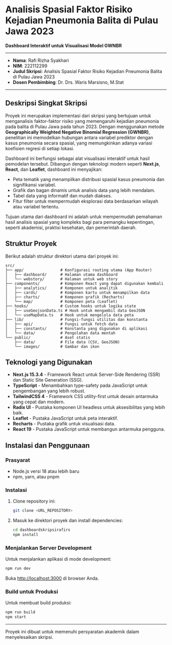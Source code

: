 # Analisis Spasial Faktor Risiko Kejadian Pneumonia Balita di Pulau Jawa 2023

**Dashboard Interaktif untuk Visualisasi Model GWNBR**

---

-   **Nama**: Rafi Rizha Syakhari
-   **NIM**: 222112299
-   **Judul Skripsi**: Analisis Spasial Faktor Risiko Kejadian Pneumonia Balita di Pulau Jawa 2023
-   **Dosen Pembimbing**: Dr. Drs. Waris Marsisno, M.Stat

---

## Deskripsi Singkat Skripsi

Proyek ini merupakan implementasi dari skripsi yang bertujuan untuk menganalisis faktor-faktor risiko yang memengaruhi kejadian pneumonia pada balita di Pulau Jawa pada tahun 2023. Dengan menggunakan metode **Geographically Weighted Negative Binomial Regression (GWNBR)**, penelitian ini memodelkan hubungan antara variabel prediktor dengan kasus pneumonia secara spasial, yang memungkinkan adanya variasi koefisien regresi di setiap lokasi.

Dashboard ini berfungsi sebagai alat visualisasi interaktif untuk hasil pemodelan tersebut. Dibangun dengan teknologi modern seperti **Next.js**, **React**, dan **Leaflet**, dashboard ini menyajikan:
-   Peta tematik yang menampilkan distribusi spasial kasus pneumonia dan signifikansi variabel.
-   Grafik dan bagan dinamis untuk analisis data yang lebih mendalam.
-   Tabel data yang informatif dan mudah diakses.
-   Fitur filter untuk mempermudah eksplorasi data berdasarkan wilayah atau variabel tertentu.

Tujuan utama dari dashboard ini adalah untuk mempermudah pemahaman hasil analisis spasial yang kompleks bagi para pemangku kepentingan, seperti akademisi, praktisi kesehatan, dan pemerintah daerah.

## Struktur Proyek

Berikut adalah struktur direktori utama dari proyek ini:

```
src/
├── app/                # Konfigurasi routing utama (App Router)
│   ├── dashboard/      # Halaman utama dashboard
│   └── webstory/       # Halaman untuk web story
├── components/         # Komponen React yang dapat digunakan kembali
│   ├── analytics/      # Komponen untuk analitik
│   ├── cards/          # Komponen kartu untuk menampilkan data
│   ├── charts/         # Komponen grafik (Recharts)
│   └── map/            # Komponen peta (Leaflet)
├── hooks/              # Custom hooks untuk logika state
│   ├── useGeojsonData.ts # Hook untuk mengambil data GeoJSON
│   └── useMapData.ts   # Hook untuk mengelola data peta
├── lib/                # Fungsi-fungsi utilitas dan konstanta
│   ├── api/            # Fungsi untuk fetch data
│   ├── constants/      # Konstanta yang digunakan di aplikasi
│   └── data/           # Pengolahan data mentah
└── public/             # Aset statis
    ├── data/           # File data (CSV, GeoJSON)
    └── images/         # Gambar dan ikon
```

## Teknologi yang Digunakan

-   **Next.js 15.3.4** - Framework React untuk Server-Side Rendering (SSR) dan Static Site Generation (SSG).
-   **TypeScript** - Menambahkan type-safety pada JavaScript untuk pengembangan yang lebih robust.
-   **TailwindCSS 4** - Framework CSS utility-first untuk desain antarmuka yang cepat dan modern.
-   **Radix UI** - Pustaka komponen UI headless untuk aksesibilitas yang lebih baik.
-   **Leaflet** - Pustaka JavaScript untuk peta interaktif.
-   **Recharts** - Pustaka grafik untuk visualisasi data.
-   **React 19** - Pustaka JavaScript untuk membangun antarmuka pengguna.

## Instalasi dan Penggunaan

### Prasyarat
-   Node.js versi 18 atau lebih baru
-   npm, yarn, atau pnpm

### Instalasi
1.  Clone repository ini:
    ```bash
    git clone <URL_REPOSITORY>
    ```
2.  Masuk ke direktori proyek dan install dependencies:
    ```bash
    cd dashboardskripsirafirs
    npm install
    ```

### Menjalankan Server Development
Untuk menjalankan aplikasi di mode development:
```bash
npm run dev
```
Buka [http://localhost:3000](http://localhost:3000) di browser Anda.

### Build untuk Produksi
Untuk membuat build produksi:
```bash
npm run build
npm start
```

---

Proyek ini dibuat untuk memenuhi persyaratan akademik dalam menyelesaikan skripsi.
